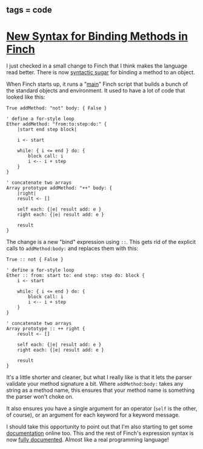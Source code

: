 tags = code
---

# [New Syntax for Binding Methods in Finch](http://journal.stuffwithstuff.com/2010/07/02/new-syntax-for-binding-methods-in-finch/ "New Syntax for Binding Methods in Finch")

I just checked in a small change to Finch that I think makes the language read
better. There is now [syntactic sugar](http://en.wikipedia.org/wiki/Syntactic_sugar) for binding a method to an object.


When Finch starts up, it runs a "[main](http://bitbucket.org/munificent/finch/src/tip/base/main.fin)" Finch script that builds a bunch
of the standard objects and environment. It used to have a lot of code that
looked like this:



    True addMethod: "not" body: { False }

    ' define a for-style loop
    Ether addMethod: "from:to:step:do:" {
        |start end step block|

        i <- start

        while: { i <= end } do: {
            block call: i
            i <-- i + step
        }
    }

    ' concatenate two arrays
    Array prototype addMethod: "++" body: {
        |right|
        result <- []

        self each: {|e| result add: e }
        right each: {|e| result add: e }

        result
    }


The change is a new "bind" expression using `::`. This gets rid of the
explicit calls to `addMethod:body:` and replaces them with this:



    True :: not { False }

    ' define a for-style loop
    Ether :: from: start to: end step: step do: block {
        i <- start

        while: { i <= end } do: {
            block call: i
            i <-- i + step
        }
    }

    ' concatenate two arrays
    Array prototype :: ++ right {
        result <- []

        self each: {|e| result add: e }
        right each: {|e| result add: e }

        result
    }


It's a little shorter and cleaner, but what I really like is that it lets the
parser validate your method signature a bit. Where `addMethod:body:` takes any
string as a method name, this ensures that your method name is something the
parser won't choke on.

It also ensures you have a single argument for an operator (`self` is the
other, of course), or an argument for each keyword for a keyword message.

I should take this opportunity to point out that I'm also starting to get some
[documentation](http://finch.stuffwithstuff.com/) online too. This and the rest of Finch's expression syntax
is now [fully documented](http://finch.stuffwithstuff.com/expressions.html). Almost like a real programming language!

